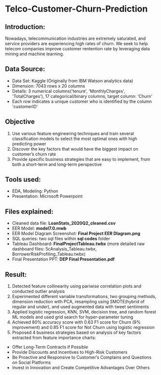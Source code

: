 # Telco-Customer-Churn-Prediction

## Introduction:
Nowadays, telecommunication industries are extremely saturated, and service providers are experiencing high rates of churn. We seek to help telecom companies improve customer rentention rate by leveraging data mining and machine learning.

## Data Source:
- Data Set: Kaggle (Originally from IBM Watson analytics data)
- Dimension: 7043 rows x 20 columns
- Details: 3 numerical columns('tenure', 'MonthlyCharges', 'TotalCharges'), 17 categorical/binary columns, target column: 'Churn'
- Each row indicates a unique customer who is identified by the column 'customerID'


## Objective
1. Use various feature engineering techniques and train several classification models to select the most optimal ones with high predicting power
2. Discover the key factors that would have the biggest impact on customer’s churn rate
3. Provide specific business strategies that are easy to implement, from both a short-term and long-term perspective

## Tools used:
- EDA, Modeling: Python
- Presentation: Microsoft Powerpoint

## Files explained:
- Cleaned data file: **LoanStats_2020Q2_cleaned.csv**
- EER Model: **model7.0.mwb**
- EER Model Diagram Screenshot: **Final Project EER DIagram.png**
- SQL queries: two sql files within **sql codes** folder
- Tableau Dashboard: **FinalProjectTableau.twbx** (more detailed raw dashboard files: 5cAnalysis_Tableau.twbx, BorrowerRiskProfiling_Tableau.twbx)
- Final Presentation PPT: **DEP Final Presentation.pdf**

## Result:
1. Detected feature collinearity using pariwise correlation plots and conducted outlier analysis
2. Experimented different variable transformations, two grouping methods, dimension reduction with PCA, resampling using SMOTE(hybrid of regular and under), and used augmented data with tweet sentiments
3. Applied logistic regression, KNN, SVM, decision tree, and random forest ML models and used grid search for hyper-parameter tuning
4. Achieved 80% accuracy score with 0.63 F1 score for Churn (9% improvement) and 0.85 F1 score for Not Churn using logistic regression
5. Proposed 4 business strategies based on analysis of key factors extracted from feature importance charts:
  - Offer Long-Term Contracts if Possible
  - Provide Discounts and Incentives to High-Risk Customers
  - Be Proactive and Responsive to Customer’s Complains and Questions on Social Platforms
  - Invest in Innovation and Create Competitive Advantages Over Others
